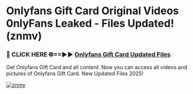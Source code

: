 # Onlyfans Gift Card Original Videos 0nlyFans Leaked - Files Updated! (znmv)

<h3>🔴 CLICK HERE 🌐==►► <a href="https://tinyurl.com/3hn5wdd3" rel="nofollow">Onlyfans Gift Card Updated Files</a></h3>

Get Onlyfans Gift Card and all content. Now you can access all videos and pictures of Onlyfans Gift Card. New Updated Files 2025!

[![znmv](https://i.imgur.com/4HnBqBT.gif)](https://tinyurl.com/3hn5wdd3)
